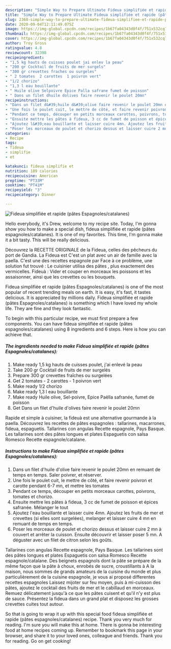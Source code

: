 ```yaml
---
description: "Simple Way to Prepare Ultimate Fideua simplifiée et rapide (pâtes Espagnoles/catalanes)"
title: "Simple Way to Prepare Ultimate Fideua simplifiée et rapide (pâtes Espagnoles/catalanes)"
slug: 2368-simple-way-to-prepare-ultimate-fideua-simplifiee-et-rapide-pates-espagnoles-catalanes
date: 2020-09-04T12:11:49.075Z
image: https://img-global.cpcdn.com/recipes/1b67fa04343d0f4f/751x532cq70/fideua-simplifiee-et-rapide-pates-espagnolescatalanes-photo-principale-de-la-recette.jpg
thumbnail: https://img-global.cpcdn.com/recipes/1b67fa04343d0f4f/751x532cq70/fideua-simplifiee-et-rapide-pates-espagnolescatalanes-photo-principale-de-la-recette.jpg
cover: https://img-global.cpcdn.com/recipes/1b67fa04343d0f4f/751x532cq70/fideua-simplifiee-et-rapide-pates-espagnolescatalanes-photo-principale-de-la-recette.jpg
author: Troy Gross
ratingvalue: 4.8
reviewcount: 32398
recipeingredient:
- "1,5 kg hauts de cuisses poulet jai enlev la peau"
- "200 gr Cocktail de fruits de mer surgels"
- "300 gr crevettes fraches ou surgeles"
- " 2 tomates  2 carottes  1 poivron vert"
- "1/2 chorizo"
- "1,3 l eau bouillante"
- " Huile olive Selpoivre Epice Palla safrane fumet de poisson"
- " Dans un filet dhuile dolives faire revenir le poulet 20mn"
recipeinstructions:
- "Dans un filet d&#39;huile d&#39;olive faire revenir le poulet 20mn en remuant de temps en temps. Saler poivrer, et réserver."
- "Une fois le poulet cuit, le mettre de côté, et faire revenir poivron et carotte pendant 6-7 mn, et mettre les tomates"
- "Pendant ce temps, découper en petits morceaux carottes, poivrons, tomates et chorizo."
- "Ensuite mettre les pâtes à fideua, 3 cc de fumet de poisson et épices safranée. Mélanger le tout"
- "Ajoutez l&#39;eau bouillante et laisser cuire 4mn. Ajoutez les fruits de mer et crevettes (si elles sont surgelées), melanger et laisser cuire 4 mn en remuant de temps en temps."
- "Poser les morceaux de poulet et chorizo dessus et laisser cuire 2 mn à couvert et arrêter la cuisson. Ensuite découvrir et laisser poser 5 mn. A déguster avec un filet de citron selon les goûts."
categories:
- Recipe
tags:
- fideua
- simplifie
- et

katakunci: fideua simplifie et 
nutrition: 189 calories
recipecuisine: American
preptime: "PT33M"
cooktime: "PT41M"
recipeyield: "3"
recipecategory: Dinner

---
```



![Fideua simplifiée et rapide (pâtes Espagnoles/catalanes)](https://img-global.cpcdn.com/recipes/1b67fa04343d0f4f/751x532cq70/fideua-simplifiee-et-rapide-pates-espagnolescatalanes-photo-principale-de-la-recette.jpg)

Hello everybody, it's Drew, welcome to my recipe site. Today, I'm gonna show you how to make a special dish, fideua simplifiée et rapide (pâtes espagnoles/catalanes). It is one of my favorites. This time, I'm gonna make it a bit tasty. This will be really delicious.

Découvrez la RECETTE ORIGINALE de la Fideua, celles des pêcheurs du port de Gandia. La Fideua est C&#39;est un plat avec un air de famille avec la paella. C&#39;est une des recettes espagnole par Face à ce problème, une solution fut trouvé : Le cuisinier utilisa des pâtes , plus exactement des vermicelles. Fideuà : Vider et couper en morceaux les poissons et les assaisonner, ainsi que les crevettes ou les bouquets.

Fideua simplifiée et rapide (pâtes Espagnoles/catalanes) is one of the most popular of recent trending meals on earth. It is easy, it's fast, it tastes delicious. It is appreciated by millions daily. Fideua simplifiée et rapide (pâtes Espagnoles/catalanes) is something which I have loved my whole life. They are fine and they look fantastic.


To begin with this particular recipe, we must first prepare a few components. You can have fideua simplifiée et rapide (pâtes espagnoles/catalanes) using 8 ingredients and 6 steps. Here is how you can achieve that.

<!--inarticleads1-->

##### The ingredients needed to make Fideua simplifiée et rapide (pâtes Espagnoles/catalanes):

1. Make ready 1,5 kg hauts de cuisses poulet, j&#39;ai enlevé la peau
1. Take 200 gr Cocktail de fruits de mer surgelés
1. Prepare 300 gr crevettes fraîches ou surgelées
1. Get  2 tomates - 2 carottes - 1 poivron vert
1. Make ready 1/2 chorizo
1. Make ready 1,3 l eau bouillante
1. Make ready  Huile olive, Sel-poivre, Epice Paëlla safranée, fumet de poisson
1. Get  Dans un filet d&#39;huile d&#39;olives faire revenir le poulet 20mn


Rapide et simple à cuisiner, la fideuà est une alternative gourmande à la paella. Découvrez les recettes de pâtes espagnoles : tallarines, macarrones, fideua, espaguetis. Tallarines con angulas Recette espagnole, Pays Basque. Les tallarines sont des pâtes longues et plates Espaguetis con salsa Romesco Recette espagnole/catalane. 

<!--inarticleads2-->

##### Instructions to make Fideua simplifiée et rapide (pâtes Espagnoles/catalanes):

1. Dans un filet d&#39;huile d&#39;olive faire revenir le poulet 20mn en remuant de temps en temps. Saler poivrer, et réserver.
1. Une fois le poulet cuit, le mettre de côté, et faire revenir poivron et carotte pendant 6-7 mn, et mettre les tomates
1. Pendant ce temps, découper en petits morceaux carottes, poivrons, tomates et chorizo.
1. Ensuite mettre les pâtes à fideua, 3 cc de fumet de poisson et épices safranée. Mélanger le tout
1. Ajoutez l&#39;eau bouillante et laisser cuire 4mn. Ajoutez les fruits de mer et crevettes (si elles sont surgelées), melanger et laisser cuire 4 mn en remuant de temps en temps.
1. Poser les morceaux de poulet et chorizo dessus et laisser cuire 2 mn à couvert et arrêter la cuisson. Ensuite découvrir et laisser poser 5 mn. A déguster avec un filet de citron selon les goûts.


Tallarines con angulas Recette espagnole, Pays Basque. Les tallarines sont des pâtes longues et plates Espaguetis con salsa Romesco Recette espagnole/catalane. Des beignets espagnols dont la pâte se prépare de la même façon que la pâte à choux, enrobés de sucre, croustillants à A la maison, nous sommes de grands amateurs de la cuisine du monde et plus particulièrement de la cuisine espagnole, je vous ai proposé differentes recettes espagnoles  Laissez mijoter sur feu moyen, puis à mi-cuisson des pâtes, ajoutez le cocktail des fruits de mer et le cabillaud en morceaux. Remuez délicatement jusqu&#39;à ce que les pâtes cuisent et qu&#39;il n&#39;y est plus de sauce. Présentez la fideua dans un grand plat et disposez les grosses crevettes cuites tout autour. 

So that is going to wrap it up with this special food fideua simplifiée et rapide (pâtes espagnoles/catalanes) recipe. Thank you very much for reading. I'm sure you will make this at home. There is gonna be interesting food at home recipes coming up. Remember to bookmark this page in your browser, and share it to your loved ones, colleague and friends. Thank you for reading. Go on get cooking!
